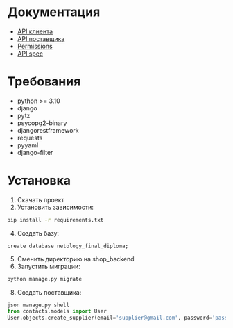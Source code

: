 # Документация
- [API клиента](https://github.com/mamazu91/python-final-diplom/blob/master/docs/client.md)
- [API поставщика](https://github.com/mamazu91/python-final-diplom/blob/master/docs/supplier.md)
- [Permissions](https://github.com/mamazu91/python-final-diplom/blob/master/docs/permissions.md)
- [API spec](https://documenter.getpostman.com/view/14306153/UVXjKbto)
# Требования
- python >= 3.10
- django
- pytz
- psycopg2-binary
- djangorestframework
- requests
- pyyaml
- django-filter

# Установка
1. Скачать проект
2. Установить зависимости:
```bash
pip install -r requirements.txt
```
4. Создать базу:
```postgres
create database netology_final_diploma;
```
5. Сменить директорию на shop_backend
6. Запустить миграции:
```bash
python manage.py migrate
```
8. Создать поставщика:
```python
json manage.py shell
from contacts.models import User
User.objects.create_supplier(email='supplier@gmail.com', password='password')
```

